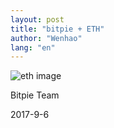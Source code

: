 ```yaml
---
layout: post
title: "bitpie + ETH"
author: "Wenhao"
lang: "en"
---
```


![eth image](/image/eth.en.jpg "Bitpie")

Bitpie Team

2017-9-6

